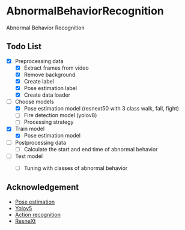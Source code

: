 # AbnormalBehaviorRecognition
Abnormal Behavior Recognition

## Todo List

- [x] Preprocessing data
    - [x] Extract frames from video
    - [x] Remove background
    - [x] Create label
    - [x] Pose estimation label
    - [x] Create data loader
- [ ] Choose models
    - [x] Pose estimation model (resnext50 with 3 class walk, fall, fight)
    - [ ] Fire detection model (yolov8)
    - [ ] Processing strategy 

- [x] Train model
    - [x] Pose estimation model

- [ ] Postprocessing data
    - [ ] Calculate the start and end time of abnormal behavior

- [ ] Test model
    - [ ] Tuning with classes of abnormal behavior


## Acknowledgement

- [Pose estimation](https://github.com/BakingBrains/Pose_estimation/tree/main)
- [Yolov5](https://pytorch.org/hub/ultralytics_yolov5/)
- [Action recognition](https://github.com/cjf8899/Development_of_abnormal_behavior_recognition)
- [ResneXt](https://arxiv.org/abs/1611.05431)






